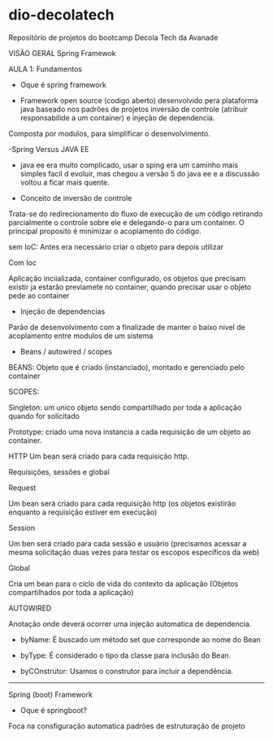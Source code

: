 # dio-decolatech
Repositório de projetos do bootcamp Decola Tech da Avanade

VISÃO GERAL 
Spring Framewok

AULA 1: Fundamentos

- Oque é spring framework

* Framework open source (codigo aberto) desenvolvido pera plataforma java baseado nos padrões de projetos inversão de controle (atribuir responsabilide a um container) e injeção de dependencia. 

Composta por modulos, para simplificar o desenvolvimento.


-Spring Versus JAVA EE

* java ee era muito complicado, usar o sping era um caminho mais simples  facil d evoluir, mas chegou a versão  5 do java ee e a discussão voltou a ficar mais quente. 

- Conceito de inversão de controle

Trata-se do redirecionamento do fluxo de execução de um código retirando parcialmente o controle sobre ele e delegando-o para um container. O principal proposito é minimizar o acoplamento do código.

sem IoC: Antes era necessário criar o objeto para depois utilizar

Com Ioc 

Aplicação inciializada, container configurado, os objetos que precisam existir ja estarão previamete no container, quando precisar usar o objeto pede ao container

- Injeção de dependencias

Parão de desenvolvimento com a finalizade de manter o baixo nivel de acoplamento entre modulos de um sistema 


- Beans / autowired / scopes

BEANS: Objeto que é criado (instanciado), montado e gerenciado pelo container

SCOPES: 

Singleton: um unico objeto sendo compartilhado por toda a aplicação quando for solicitado

Prototype: criado uma nova instancia a cada requisição de um objeto ao container.

HTTP 
Um bean será criado para cada requisição http.

Requisições, sessões e global

Request

Um bean será criado para cada requisição http (os objetos existirão enquanto a requisição estiver em execução)

Session

Um ben será criado para cada sessão e usuário (precisamos acessar a mesma solicitação duas vezes para testar os escopos específicos da web)

Global

Cria um bean para o ciclo de vida do contexto da aplicação (Objetos compartilhados por toda a aplicação)

AUTOWIRED

Anotação onde deverá ocorrer uma injeção automatica de dependencia.

* byName: É buscado um método set que corresponde ao nome do Bean

* byType: É considerado o tipo da classe para inclusão do Bean.

* byCOnstrutor: Usamos o construtor para incluir a dependência.

--------------------------
Spring (boot) Framework

- Oque é springboot?

Foca na consfiguração automatica
padrões de estruturação de projeto
